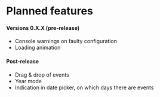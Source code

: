 # Planned features

#### Versions 0.X.X (pre-release)
- Console warnings on faulty configuration
- Loading animation

#### Post-release
- Drag & drop of events
- Year mode
- Indication in date picker, on which days there are events